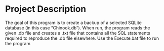 # Project Description
The goal of this program is to create a backup of a selected SQLite database (in this case “Chinook.db”). When run, the program reads the given .db file and creates a .txt file that contains all the SQL statements required to reproduce the .db file elsewhere. Use the Execute.bat file to run the program. 
